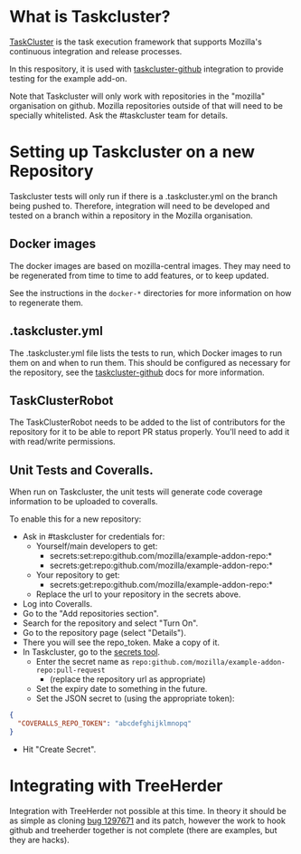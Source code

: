 # What is Taskcluster?

[TaskCluster](https://docs.taskcluster.net/) is the task execution
framework that supports Mozilla's continuous integration and release
processes.

In this respository, it is used with
[taskcluster-github](https://docs.taskcluster.net/manual/vcs/github)
integration to provide testing for the example add-on.

Note that Taskcluster will only work with repositories in the "mozilla"
organisation on github. Mozilla repositories outside of that will need
to be specially whitelisted. Ask the #taskcluster team for details.

# Setting up Taskcluster on a new Repository

Taskcluster tests will only run if there is a .taskcluster.yml on the
branch being pushed to. Therefore, integration will need to be developed and
tested on a branch within a repository in the Mozilla organisation.

## Docker images

The docker images are based on mozilla-central images. They may need to be
regenerated from time to time to add features, or to keep updated.

See the instructions in the `docker-*` directories for more information on how
to regenerate them.

## .taskcluster.yml

The .taskcluster.yml file lists the tests to run, which Docker images to run them
on and when to run them. This should be configured as necessary for the repository,
see the [taskcluster-github](https://docs.taskcluster.net/manual/vcs/github) docs
for more information.

## TaskClusterRobot

The TaskClusterRobot needs to be added to the list of contributors for
the repository for it to be able to report PR status properly. You'll need
to add it with read/write permissions.

## Unit Tests and Coveralls.

When run on Taskcluster, the unit tests will generate code coverage information
to be uploaded to coveralls.

To enable this for a new repository:

* Ask in #taskcluster for credentials for:
  * Yourself/main developers to get:
    * secrets:set:repo:github.com/mozilla/example-addon-repo:*
    * secrets:get:repo:github.com/mozilla/example-addon-repo:*
  * Your repository to get:
    * secrets:get:repo:github.com/mozilla/example-addon-repo:*
  * Replace the url to your repository in the secrets above.
* Log into Coveralls.
* Go to the "Add repositories section".
* Search for the repository and select "Turn On".
* Go to the repository page (select "Details").
* There you will see the repo_token. Make a copy of it.
* In Taskcluster, go to the [secrets tool](https://tools.taskcluster.net/secrets/).
  * Enter the secret name as `repo:github.com/mozilla/example-addon-repo:pull-request`
    * (replace the repository url as appropriate)
  * Set the expiry date to something in the future.
  * Set the JSON secret to (using the appropriate token):

```json
{
  "COVERALLS_REPO_TOKEN": "abcdefghijklmnopq"
}
```

* Hit "Create Secret".

# Integrating with TreeHerder

Integration with TreeHerder not possible at this time. In theory it should be
as simple as cloning [bug 1297671](https://bugzilla.mozilla.org/show_bug.cgi?id=1297671)
and its patch, however the work to hook github and treeherder together is not
complete (there are examples, but they are hacks).

